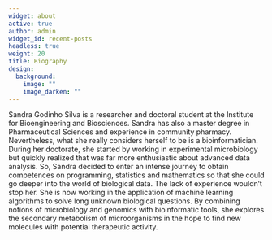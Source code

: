 ```yaml
---
widget: about
active: true
author: admin
widget_id: recent-posts
headless: true
weight: 20
title: Biography
design:
  background:
    image: ""
    image_darken: ""
---
```

Sandra Godinho Silva is a researcher and doctoral student at the Institute for Bioengineering and Biosciences. Sandra has also a master degree in Pharmaceutical Sciences and experience in community pharmacy. Nevertheless, what she really considers herself to be is a bioinformatician. During her doctorate, she started by working in experimental microbiology but quickly realized that was far more enthusiastic about advanced data analysis. So, Sandra decided to enter an intense journey to obtain competences on programming, statistics and mathematics so that she could go deeper into the world of biological data. The lack of experience wouldn’t stop her. She is now working in the application of machine learning algorithms to solve long unknown biological questions. By combining notions of microbiology and genomics with bioinformatic tools, she explores the secondary metabolism of microorganisms in the hope to find new molecules with potential therapeutic activity.
